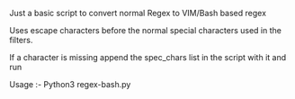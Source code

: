 Just a basic script to convert normal Regex to VIM/Bash based regex

Uses escape characters before the normal special characters used in the filters. 

If a character is missing append the spec_chars list in the script with it and run

Usage :- Python3 regex-bash.py

